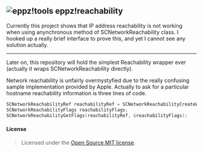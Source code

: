 ## ![eppz!tools](http://eppz.eu/layout/common/eppz_50_GitHub.png) eppz!reachability
Currently this project shows that IP address reachability is not working when using anynchronous method of SCNetworkReachability class. I hooked up a really brief interface to prove this, and yet I cannot see any solution actually.


- - -

Later on, this repository will hold the simplest Reachability wrapper ever (actually it wraps SCNetworkReachability directly).

Network reachability is unfairly overmystyfied due to the really confusing sample implementation provided by Apple. Actually to ask for a particular hostname reachability information is three lines of code.
```Objective-C
SCNetworkReachabilityRef reachabilityRef = SCNetworkReachabilityCreateWithName(NULL, [@"google.com" UTF8String]);
SCNetworkReachabilityFlags reachabilityFlags;
SCNetworkReachabilityGetFlags(reachabilityRef, &reachabilityFlags);
```

#### License
> Licensed under the [Open Source MIT license](http://en.wikipedia.org/wiki/MIT_License).
